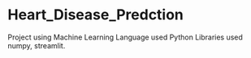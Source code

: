 # Heart_Disease_Predction
Project using Machine Learning
Language used Python
Libraries used numpy, streamlit.
